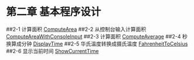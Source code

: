 第二章 基本程序设计
==================
##2-1 计算面积
[ComputeArea](./ComputeArea.java)
##2-2 从控制台输入计算面积
[ComputeAreaWithConsoleInput](./ComputeAreaWithConsoleInput.java)
##2-3 计算面积
[ComputeAverage](./ComputeAverage.java)
##2-4 秒换算成分钟
[DisplayTime](./DisplayTime.java)
##2-5 华氏温度转换成摄氏温度
[FahrenheitToCelsius](./FahrenheitToCelsius.java)
##2-6 显示当前时间
[ShowCurrentTime](./ShowCurrentTime.java)
